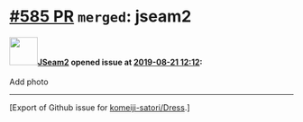 # [\#585 PR](https://github.com/komeiji-satori/Dress/pull/585) `merged`: jseam2

#### <img src="https://avatars.githubusercontent.com/u/22354889?u=93224406d415abaf8ab43c064630a41c5e01a9f3&v=4" width="50">[JSeam2](https://github.com/JSeam2) opened issue at [2019-08-21 12:12](https://github.com/komeiji-satori/Dress/pull/585):

Add photo




-------------------------------------------------------------------------------



[Export of Github issue for [komeiji-satori/Dress](https://github.com/komeiji-satori/Dress).]
